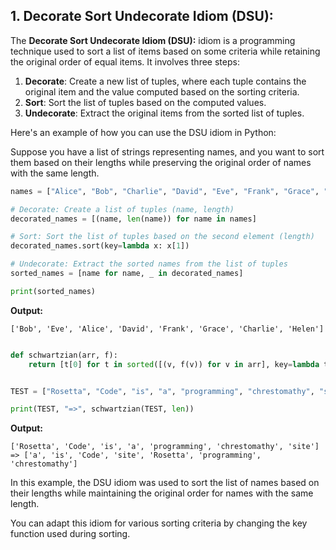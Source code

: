 




## 1. **Decorate Sort Undecorate Idiom (DSU):**
   
The **Decorate Sort Undecorate Idiom (DSU):** idiom is a programming technique used to sort a list of items based on some criteria while retaining the original order of equal items. It involves three steps:

1. **Decorate**: Create a new list of tuples, where each tuple contains the original item and the value computed based on the sorting criteria.
2. **Sort**: Sort the list of tuples based on the computed values.
3. **Undecorate**: Extract the original items from the sorted list of tuples.

Here's an example of how you can use the DSU idiom in Python:

Suppose you have a list of strings representing names, and you want to sort them based on their lengths while preserving the original order of names with the same length.

```python
names = ["Alice", "Bob", "Charlie", "David", "Eve", "Frank", "Grace", "Helen"]

# Decorate: Create a list of tuples (name, length)
decorated_names = [(name, len(name)) for name in names]

# Sort: Sort the list of tuples based on the second element (length)
decorated_names.sort(key=lambda x: x[1])

# Undecorate: Extract the sorted names from the list of tuples
sorted_names = [name for name, _ in decorated_names]

print(sorted_names)
```

**Output:**
```
['Bob', 'Eve', 'Alice', 'David', 'Frank', 'Grace', 'Charlie', 'Helen']
```


``` python 

def schwartzian(arr, f):
    return [t[0] for t in sorted([(v, f(v)) for v in arr], key=lambda t: t[1])]


TEST = ["Rosetta", "Code", "is", "a", "programming", "chrestomathy", "site"]

print(TEST, "=>", schwartzian(TEST, len))


```
**Output:**

```
['Rosetta', 'Code', 'is', 'a', 'programming', 'chrestomathy', 'site'] => ['a', 'is', 'Code', 'site', 'Rosetta', 'programming', 'chrestomathy']
```

In this example, the DSU idiom was used to sort the list of names based on their lengths while maintaining the original order for names with the same length.

You can adapt this idiom for various sorting criteria by changing the key function used during sorting.
